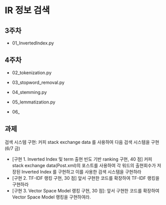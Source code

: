 # IR 정보 검색

## 3주차
- 01_InvertedIndex.py
  
## 4주차
- 02_tokenization.py
- 03_stopword_removal.py
- 04_stemming.py
- 05_lemmatization.py

- 06_

## 과제
검색 시스템 구현: 커피 stack exchange data 를 사용하여 다음 검색 시스템을 구현 (6/7 금)
- [구현 1. Inverted Index 및 term 출현 빈도 기반 ranking 구현, 40 점]
커피 stack exchange data(Post.xml)의 포스트를 사용하여 각 워드의 출현회수가 저장된 Inverted Index 를 구현하고 이를 사용한 검색 시스템을 구현하라
- [구현 2. TF-IDF 랭킹 구현, 30 점] 앞서 구현한 코드를 확장하여 TF-IDF 랭킹을 구현하라
- [구현 3. Vector Space Model 랭킹 구현, 30 점]: 앞서 구현한 코드를 확장하여 Vector Space Model 랭킹을 구현하여라.
